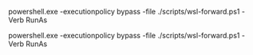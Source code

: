 powershell.exe -executionpolicy bypass -file ./scripts/wsl-forward.ps1 -Verb RunAs

powershell.exe -executionpolicy bypass -file ./scripts/wsl-forward.ps1 -Verb RunAs
